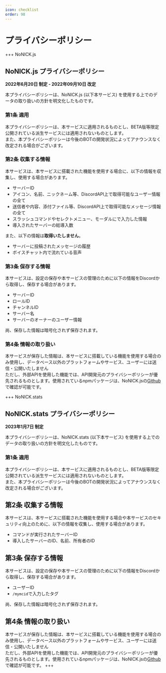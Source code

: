 ```yaml
---
icon: checklist
order: 98
---
```


# プライバシーポリシー

+++ NoNICK.js
## NoNICK.js プライバシーポリシー
**2022年6月20日 制定 - 2022年09月10日 改定**<br>

本プライバシーポリシーは、NoNICK.js (以下本サービス) を使用する上でのデータの取り扱いの方針を明文化したものです。<br>

### 第1条 適用
本プライバシーポリシーは、本サービスに適用されるものとし、BETA版等限定公開されている派生サービスには適用されないものとします。  
また、本プライバシーポリシーは今後のBOTの開発状況によってアナウンスなく改定される場合がございます。

### 第2条 収集する情報
本サービスは、本サービスに搭載された機能を使用する場合に、以下の情報を収集し、使用する場合があります。
* サーバーID
* アイコン、名前、ニックネーム等、DiscordAPI上で取得可能なユーザー情報の全て
* 送信者や内容、添付ファイル等、DiscordAPI上で取得可能なメッセージ情報の全て
* スラッシュコマンドやセレクトメニュー、モーダルにで入力した情報
* 導入されたサーバーの総導入数

また、以下の情報は**取得いたしません**。
* サーバーに投稿されたメッセージの履歴
* ボイスチャット内で流れている音声

### 第3条 保存する情報
本サービスは、設定の保存や本サービスの管理のために以下の情報をDiscordから取得し、保存する場合があります。
* サーバーID
* ロールID
* チャンネルID
* サーバー名
* サーバーのオーナーのユーザー情報

尚、保存した情報は暗号化されず保存されます。

### 第4条 情報の取り扱い
本サービスが保存した情報は、本サービスに搭載している機能を使用する場合のみ使用し、データベース以外のプラットフォームやサービス、ユーザーには送信・公開いたしません<br>ただし、外部APIを使用した機能では、API開発元のプライバシーポリシーが優先されるものとします。使用されているnpmパッケージは、NoNICK.jsの[Github](https://github.com/nonick-mc/DiscordBot-NoNick.js)で確認が可能です。

+++ NoNICK.stats
## NoNICK.stats プライバシーポリシー

**2023年1月7日 制定**<br>

本プライバシーポリシーは、NoNICK.stats (以下本サービス) を使用する上でのデータの取り扱いの方針を明文化したものです。<br>

### 第1条 適用
本プライバシーポリシーは、本サービスに適用されるものとし、BETA版等限定公開されている派生サービスには適用されないものとします。  <br>
また、本プライバシーポリシーは今後のBOTの開発状況によってアナウンスなく改定される場合がございます。


## 第2条 収集する情報
本サービスは、本サービスに搭載された機能を使用する場合や本サービスのセキュリティ向上のために、以下の情報を収集し、使用する場合があります。
* コマンドが実行されたサーバーID
* 導入したサーバーのID、名前、所有者のID

## 第3条 保存する情報
本サービスは、設定の保存や本サービスの管理のために以下の情報をDiscordから取得し、保存する場合があります。
* ユーザーID
* `/mymcid`で入力したタグ

尚、保存した情報は暗号化されず保存されます。

## 第4条 情報の取り扱い
本サービスが保存した情報は、本サービスに搭載している機能を使用する場合のみ使用し、データベース以外のプラットフォームやサービス、ユーザーには送信・公開いたしません<br>ただし、外部APIを使用した機能では、API開発元のプライバシーポリシーが優先されるものとします。使用されているnpmパッケージは、NoNICK.jsの[Github](https://github.com/nonick-mc/DiscordBot-NoNick.stats)で確認が可能です。
+++